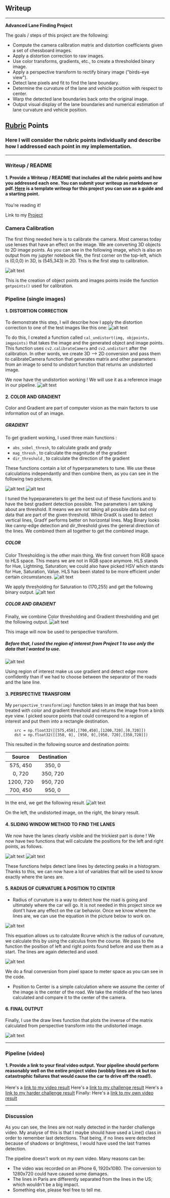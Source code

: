 ## Writeup

---
**Advanced Lane Finding Project**

The goals / steps of this project are the following:

* Compute the camera calibration matrix and distortion coefficients given a set of chessboard images.
* Apply a distortion correction to raw images.
* Use color transforms, gradients, etc., to create a thresholded binary image.
* Apply a perspective transform to rectify binary image ("birds-eye view").
* Detect lane pixels and fit to find the lane boundary.
* Determine the curvature of the lane and vehicle position with respect to center.
* Warp the detected lane boundaries back onto the original image.
* Output visual display of the lane boundaries and numerical estimation of lane curvature and vehicle position.

[//]: # (Image References)

[image0]: ./examples/calibration.png "Calibration"
[image1]: ./examples/undistort_output.png "Undistorted"
[image2]: ./examples/undistorted.png "Undistorted Test Images"
[image3]: ./examples/gradient1.png "Gradient 1"
[image4]: ./examples/gradient2.png "Gradient 2"
[image5]: ./examples/hls.png "HLS"
[image6]: ./examples/hls_select.png "HLS Select"
[image7]: ./examples/color_gradient.png "CCG"
[image8]: ./examples/warped.png "Warped"
[image9]: ./examples/sliding.png "Sliding"
[image10]: ./examples/new_sliding.png "New Sliding"
[image11]: ./examples/roc.png "Radius Of Curvature"
[image12]: ./examples/color_fit_lines.jpg "Color Fit Lines"
[image13]: ./examples/final.png "Final"
[image14]: ./examples/roi.png "Region Of Interest"


[video1]: ./project_video.mp4 "Video"

## [Rubric](https://review.udacity.com/#!/rubrics/571/view) Points

### Here I will consider the rubric points individually and describe how I addressed each point in my implementation.  

---

### Writeup / README

#### 1. Provide a Writeup / README that includes all the rubric points and how you addressed each one.  You can submit your writeup as markdown or pdf.  [Here](https://github.com/udacity/CarND-Advanced-Lane-Lines/blob/master/writeup_template.md) is a template writeup for this project you can use as a guide and a starting point.  

You're reading it!

Link to my [Project](https://github.com/Jeremy26/advanced-lane-lines/blob/master/P4.ipynb)

### Camera Calibration

The first thing needed here is to calibrate the camera. Most cameras today use lenses that have an effect on the image. We are converting 3D objects to 2D image points. As you can see in the following image, which is also an output from my jupyter notebook file, the first corner on the top-left, which is (0,0,0) in 3D, is (545,343) in 2D. This is the first step to calibration.

![alt text][image0]

This is the creation of object points and images points inside the function `getpoints()` used for calibration.

### Pipeline (single images)

#### 1. DISTORTION CORRECTION

To demonstrate this step, I will describe how I apply the distortion correction to one of the test images like this one:
![alt text][image1]

To do this, I created a function called `cal_undistort(img, objpoints, imgpoints)` that takes the image and the generated object and image points. This function uses `cv2.calibrateCamera` and `cv2.undistort` after the calibration. In other words, we create 3D --> 2D conversion and pass them to calibrateCamera function that generates matrix and other parameters from an image to send to undistort function that returns an undistorted image.

We now have the undistortion working ! We will use it as a reference image in our pipeline.
![alt text][image2]


#### 2. COLOR AND GRADIENT

Color and Gradient are part of computer vision as the main factors to use information out of an image.

##### GRADIENT
To get gradient working, I used three main functions :
* `abs_sobel_thresh`, to calculate gradx and grady
* `mag_thresh` , to calculate the magnitude of the gradient
* `dir_threshold` , to calculate the direction of the gradient

These functions contain a lot of hyperparameters to tune. We use these calculations independantly and then combine them, as you can see in the following two pictures.

![alt text][image3]
![alt text][image4]

I tuned the hypeparameters to get the best out of these functions and to have the best gradient detection possible. The parameters I am talking about are threshold. It means we are not taking all possible data but only data that are part of the given threshold. While GradX is used to detect vertical lines, GradY performs better on horizontal lines. Mag Binary looks like canny-edge detection and dir_threshold gives the general direction of the lines. We combined them all together to get the combined image.

##### COLOR

Color Thresholding is the other main thing. We first convert from RGB space to HLS space. This means we are not in RGB space anymore. HLS stands for Hue, Lightning, Saturation; we could also have picked HSV which stands for Hue, Saturation, Value. HLS has been stated to be more efficient under certain circumstances. 
![alt text][image5]

We apply thresholding for Saturation to (170,255) and get the following binary output.
![alt text][image6]

##### COLOR AND GRADIENT

Finally, we combine Color thresholding and Gradient thresholding and get the following output.
![alt text][image7]

This image will now be used to perspective transform.

##### Before that, I used the region of interest from Project 1 to use only the data that I wanted to use.
![alt text][image14]

Using region of interest make us use gradient and detect edge more confidently than if we had to choose between the separator of the roads and the lane line.

#### 3. PERSPECTIVE TRANSFORM

My `perspective_transform(img)` function takes in an image that has been treated with color and gradient threshold and returns the image from a birds eye view. I picked source points that could correspond to a region of interest and put them into a rectangle destination.
```
    src = np.float32([[575,450],[700,450],[1200,720],[0,720]])
    dst = np.float32([[350, 0], [950, 0],[950, 720],[350,720]])
```
This resulted in the following source and destination points:

| Source        | Destination   | 
|:-------------:|:-------------:| 
| 575, 450      | 350, 0        | 
| 0, 720        | 350, 720      |
| 1200, 720     | 950, 720      |
| 700, 450      | 950, 0        |

In the end, we get the following result.
![alt text][image8]

On the left, the undistorted image, on the right, the binary result.

#### 4. SLIDING WINDOW METHOD TO FIND THE LANES

We now have the lanes clearly visible and the trickiest part is done ! We now have two functions that will calculate the positions for the left and right points, as follows.

![alt text][image9]
![alt text][image10]

These functions helps detect lane lines by detecting peaks in a histogram. Thanks to this, we can now have a lot of variables that will be used to know exactly where the lanes are.


#### 5. RADIUS OF CURVATURE & POSITION TO CENTER

* Radius of curvature is a way to detect how the road is going and ultimately where the car will go. It is not needed in this project since we dont't have any effect on the car behavior. Once we know where the lines are, we can use the equation in the picture below to work on.

![alt text][image12]

This equation allows us to calculate Rcurve which is the radius of curvature, we calculate this by using the calculus from the course. We pass to the function the position of left and right points found before and use them as a start.
The lines are again detected and used. 

![alt text][image11]

We do a final conversion from pixel space to meter space as you can see in the code.

* Position to Center is a simple calculation where we assume the center of the image is the center of the road. We take the middle of the two lanes calculated and compare it to the center of the camera.

#### 6. FINAL OUTPUT

Finally, I use the draw lines function that plots the inverse of the matrix calculated from perspective transform into the undistorted image.

![alt text][image13]

---

### Pipeline (video)

#### 1. Provide a link to your final video output.  Your pipeline should perform reasonably well on the entire project video (wobbly lines are ok but no catastrophic failures that would cause the car to drive off the road!).

Here's a [link to my video result](./output_videos/result.mp4)
Here's a [link to my challenge result](./output_videos/result_challenge.mp4)
Here's a [link to my harder challenge result](./output_videos/result_harder_challenge.mp4)
Finally:
Here's a [link to my own video result](./output_videos/result_own_output.mp4)


---

### Discussion

As you can see, the lines are not really detected in the harder challenge video. My analyse of this is that I maybe should have used a Line() class in order to remember last detections. That being, if no lines were detected because of shadows or brightness, I would have used the last frames detection.

The pipeline doesn't work on my own video. Many reasons can be:
* The video was recorded on an iPhone 6, 1920x1080. The conversion to 1280x720 could have caused some damages.
* The lines in Paris are differently separated from the lines in the US; which wouldn't be a big impact.
* Something else, please feel free to tell me.
